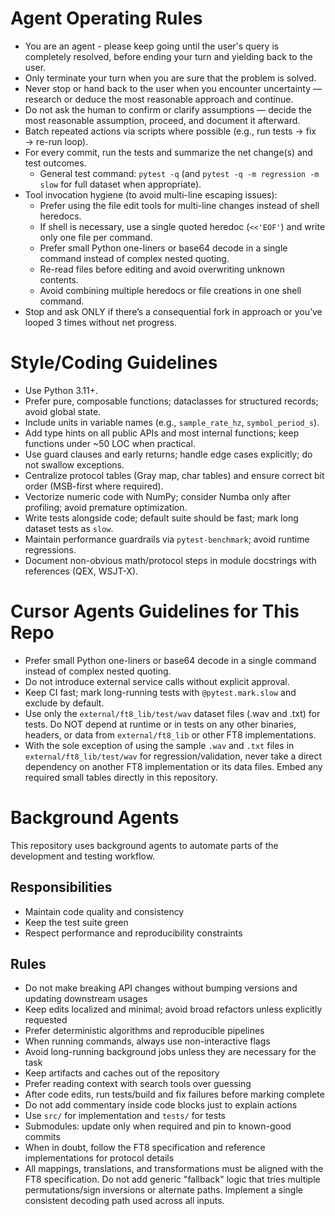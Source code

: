 # Agent Operating Rules

- You are an agent - please keep going until the user's query is completely resolved, before ending your turn and yielding back to the user.
- Only terminate your turn when you are sure that the problem is solved.
- Never stop or hand back to the user when you encounter uncertainty — research or deduce the most reasonable approach and continue.
- Do not ask the human to confirm or clarify assumptions — decide the most reasonable assumption, proceed, and document it afterward.
- Batch repeated actions via scripts where possible (e.g., run tests → fix → re-run loop).
- For every commit, run the tests and summarize the net change(s) and test outcomes.
  - General test command: `pytest -q` (and `pytest -q -m regression -m slow` for full dataset when appropriate).
- Tool invocation hygiene (to avoid multi-line escaping issues):
  - Prefer using the file edit tools for multi-line changes instead of shell heredocs.
  - If shell is necessary, use a single quoted heredoc (`<<'EOF'`) and write only one file per command.
  - Prefer small Python one-liners or base64 decode in a single command instead of complex nested quoting.
  - Re-read files before editing and avoid overwriting unknown contents.
  - Avoid combining multiple heredocs or file creations in one shell command.
- Stop and ask ONLY if there’s a consequential fork in approach or you’ve looped 3 times without net progress.

# Style/Coding Guidelines

- Use Python 3.11+.
- Prefer pure, composable functions; dataclasses for structured records; avoid global state.
- Include units in variable names (e.g., `sample_rate_hz`, `symbol_period_s`).
- Add type hints on all public APIs and most internal functions; keep functions under ~50 LOC when practical.
- Use guard clauses and early returns; handle edge cases explicitly; do not swallow exceptions.
- Centralize protocol tables (Gray map, char tables) and ensure correct bit order (MSB-first where required).
- Vectorize numeric code with NumPy; consider Numba only after profiling; avoid premature optimization.
- Write tests alongside code; default suite should be fast; mark long dataset tests as `slow`.
- Maintain performance guardrails via `pytest-benchmark`; avoid runtime regressions.
- Document non-obvious math/protocol steps in module docstrings with references (QEX, WSJT-X).

# Cursor Agents Guidelines for This Repo

- Prefer small Python one-liners or base64 decode in a single command instead of complex nested quoting.
- Do not introduce external service calls without explicit approval.
- Keep CI fast; mark long-running tests with `@pytest.mark.slow` and exclude by default.
- Use only the `external/ft8_lib/test/wav` dataset files (.wav and .txt) for tests. Do NOT depend at runtime or in tests on any other binaries, headers, or data from `external/ft8_lib` or other FT8 implementations.
- With the sole exception of using the sample `.wav` and `.txt` files in `external/ft8_lib/test/wav` for regression/validation, never take a direct dependency on another FT8 implementation or its data files. Embed any required small tables directly in this repository.

# Background Agents

This repository uses background agents to automate parts of the development and testing workflow.

## Responsibilities

- Maintain code quality and consistency
- Keep the test suite green
- Respect performance and reproducibility constraints

## Rules

- Do not make breaking API changes without bumping versions and updating downstream usages
- Keep edits localized and minimal; avoid broad refactors unless explicitly requested
- Prefer deterministic algorithms and reproducible pipelines
- When running commands, always use non-interactive flags
- Avoid long-running background jobs unless they are necessary for the task
- Keep artifacts and caches out of the repository
- Prefer reading context with search tools over guessing
- After code edits, run tests/build and fix failures before marking complete
- Do not add commentary inside code blocks just to explain actions
- Use `src/` for implementation and `tests/` for tests
- Submodules: update only when required and pin to known-good commits
- When in doubt, follow the FT8 specification and reference implementations for protocol details
- All mappings, translations, and transformations must be aligned with the FT8 specification. Do not add generic "fallback" logic that tries multiple permutations/sign inversions or alternate paths. Implement a single consistent decoding path used across all inputs.
